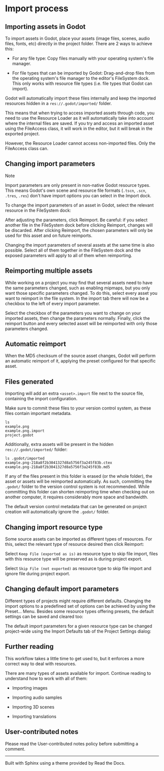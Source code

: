 # Import process

## Importing assets in Godot

To import assets in Godot, place your assets (image files, scenes, audio
files, fonts, etc) directly in the project folder. There are 2 ways to achieve
this:

  * For any file type: Copy files manually with your operating system's file manager.

  * For file types that can be imported by Godot: Drag-and-drop files from the operating system's file manager to the editor's FileSystem dock. This only works with resource file types (i.e. file types that Godot can import).

Godot will automatically import these files internally and keep the imported
resources hidden in a `res://.godot/imported/` folder.

This means that when trying to access imported assets through code, you need
to use the Resource Loader as it will automatically take into account where
the internal files are saved. If you try and access an imported asset using
the FileAccess class, it will work in the editor, but it will break in the
exported project.

However, the Resource Loader cannot access non-imported files. Only the
FileAccess class can.

## Changing import parameters

Note

Import parameters are only present in non-native Godot resource types. This
means Godot's own scene and resource file formats (`.tscn`, `.scn`, `.tres`,
`.res`) don't have import options you can select in the Import dock.

To change the import parameters of an asset in Godot, select the relevant
resource in the FileSystem dock:

After adjusting the parameters, click Reimport. Be careful: if you select
another file in the FileSystem dock before clicking Reimport, changes will be
discarded. After clicking Reimport, the chosen parameters will only be used
for this asset and on future reimports.

Changing the import parameters of several assets at the same time is also
possible. Select all of them together in the FileSystem dock and the exposed
parameters will apply to all of them when reimporting.

## Reimporting multiple assets

While working on a project you may find that several assets need to have the
same parameters changed, such as enabling mipmaps, but you only want those
specific parameters changed. To do this, select every asset you want to
reimport in the file system. In the import tab there will now be a checkbox to
the left of every import parameter.

Select the checkbox of the parameters you want to change on your imported
assets, then change the parameters normally. Finally, click the reimport
button and every selected asset will be reimported with only those parameters
changed.

## Automatic reimport

When the MD5 checksum of the source asset changes, Godot will perform an
automatic reimport of it, applying the preset configured for that specific
asset.

## Files generated

Importing will add an extra `<asset>.import` file next to the source file,
containing the import configuration.

Make sure to commit these files to your version control system, as these files
contain important metadata.

    
    
    ls
    example.png
    example.png.import
    project.godot
    

Additionally, extra assets will be present in the hidden
`res://.godot/imported/` folder:

    
    
    ls .godot/imported
    example.png-218a8f2b3041327d8a5756f3a245f83b.ctex
    example.png-218a8f2b3041327d8a5756f3a245f83b.md5
    

If any of the files present in this folder is erased (or the whole folder),
the asset or assets will be reimported automatically. As such, committing the
`.godot/` folder to the version control system is not recommended. While
committing this folder can shorten reimporting time when checking out on
another computer, it requires considerably more space and bandwidth.

The default version control metadata that can be generated on project creation
will automatically ignore the `.godot/` folder.

## Changing import resource type

Some source assets can be imported as different types of resources. For this,
select the relevant type of resource desired then click Reimport:

Select `Keep File (exported as is)` as resource type to skip file import,
files with this resource type will be preserved as is during project export.

Select `Skip File (not exported)` as resource type to skip file import and
ignore file during project export.

## Changing default import parameters

Different types of projects might require different defaults. Changing the
import options to a predefined set of options can be achieved by using the
Preset... Menu. Besides some resource types offering presets, the default
settings can be saved and cleared too:

The default import parameters for a given resource type can be changed
project-wide using the Import Defaults tab of the Project Settings dialog:

## Further reading

This workflow takes a little time to get used to, but it enforces a more
correct way to deal with resources.

There are many types of assets available for import. Continue reading to
understand how to work with all of them:

  * Importing images

  * Importing audio samples

  * Importing 3D scenes

  * Importing translations

## User-contributed notes

Please read the User-contributed notes policy before submitting a comment.

* * *

Built with Sphinx using a theme provided by Read the Docs.

